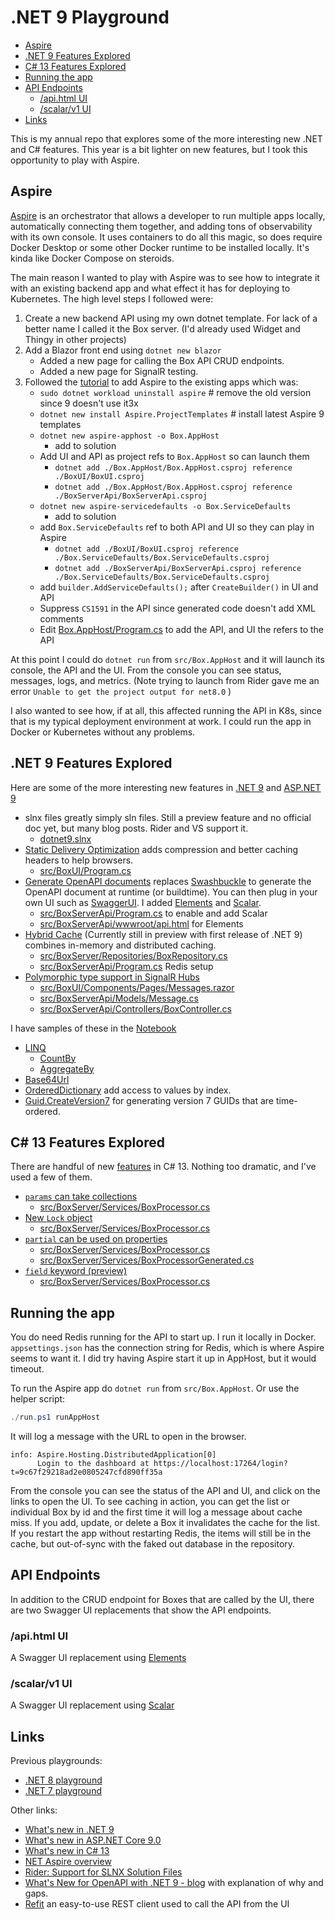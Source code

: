 # .NET 9 Playground <!-- omit in toc -->

- [Aspire](#aspire)
- [.NET 9 Features Explored](#net-9-features-explored)
- [C# 13 Features Explored](#c-13-features-explored)
- [Running the app](#running-the-app)
- [API Endpoints](#api-endpoints)
  - [/api.html UI](#apihtml-ui)
  - [/scalar/v1 UI](#scalarv1-ui)
- [Links](#links)

This is my annual repo that explores some of the more interesting new .NET and C# features. This year is a bit lighter on new features, but I took this opportunity to play with Aspire.

## Aspire

[Aspire](https://learn.microsoft.com/en-us/dotnet/aspire/get-started/aspire-overview) is an orchestrator that allows a developer to run multiple apps locally, automatically connecting them together, and adding tons of observability with its own console. It uses containers to do all this magic, so does require Docker Desktop or some other Docker runtime to be installed locally. It's kinda like Docker Compose on steroids.

The main reason I wanted to play with Aspire was to see how to integrate it with an existing backend app and what effect it has for deploying to Kubernetes. The high level steps I followed were:

1. Create a new backend API using my own dotnet template. For lack of a better name I called it the Box server. (I'd already used Widget and Thingy in other projects)
1. Add a Blazor front end using `dotnet new blazor`
    - Added a new page for calling the Box API CRUD endpoints.
    - Added a new page for SignalR testing.
1. Followed the [tutorial](https://learn.microsoft.com/en-us/dotnet/aspire/get-started/add-aspire-existing-app?tabs=unix&pivots=dotnet-cli) to add Aspire to the existing apps which was:
    - `sudo dotnet workload uninstall aspire` # remove the old version since 9 doesn't use it3x
    - `dotnet new install Aspire.ProjectTemplates` # install latest Aspire 9 templates
    - `dotnet new aspire-apphost -o Box.AppHost`
        - add to solution
    - Add UI and API as project refs to `Box.AppHost` so can launch them
        - `dotnet add ./Box.AppHost/Box.AppHost.csproj reference ./BoxUI/BoxUI.csproj`
        - `dotnet add ./Box.AppHost/Box.AppHost.csproj reference ./BoxServerApi/BoxServerApi.csproj`
    - `dotnet new aspire-servicedefaults -o Box.ServiceDefaults`
        - add to solution
    - add `Box.ServiceDefaults` ref to both API and UI so they can play in Aspire
        - `dotnet add ./BoxUI/BoxUI.csproj reference ./Box.ServiceDefaults/Box.ServiceDefaults.csproj`
        - `dotnet add ./BoxServerApi/BoxServerApi.csproj reference ./Box.ServiceDefaults/Box.ServiceDefaults.csproj`
    - add `builder.AddServiceDefaults();` after `CreateBuilder()` in UI and API
    - Suppress `CS1591` in the API since generated code doesn't add XML comments
    - Edit [Box.AppHost/Program.cs](src/Box.AppHost/Program.cs) to add the API, and UI the refers to the API

At this point I could do `dotnet run` from `src/Box.AppHost` and it will launch its console, the API and the UI. From the console you can see status, messages, logs, and metrics. (Note trying to launch from Rider gave me an error `Unable to get the project output for net8.0` )

I also wanted to see how, if at all, this affected running the API in K8s, since that is my typical deployment environment at work. I could run the app in Docker or Kubernetes without any problems.

## .NET 9 Features Explored

Here are some of the more interesting new features in [.NET 9](https://learn.microsoft.com/en-us/dotnet/core/whats-new/dotnet-9/overview) and [ASP.NET 9](https://learn.microsoft.com/en-us/aspnet/core/release-notes/aspnetcore-9.0)

- slnx files greatly simply sln files. Still a preview feature and no official doc yet, but many blog posts. Rider and VS support it.
  - [dotnet9.slnx](src/dotnet9.slnx)
- [Static Delivery Optimization](https://learn.microsoft.com/en-us/aspnet/core/release-notes/aspnetcore-9.0?view=aspnetcore-8.0#static-asset-delivery-optimization) adds compression and better caching headers to help browsers.
  - [src/BoxUI/Program.cs](src/BoxUI/Program.cs#L42)
- [Generate OpenAPI documents](https://learn.microsoft.com/en-us/aspnet/core/fundamentals/openapi/aspnetcore-openapi?view=aspnetcore-9.0&tabs=visual-studio) replaces [Swashbuckle](https://github.com/domaindrivendev/Swashbuckle.AspNetCore) to generate the OpenAPI document at runtime (or buildtime). You can then plug in your own UI such as [SwaggerUI](https://github.com/swagger-api/swagger-ui). I added [Elements](https://github.com/stoplightio/elements) and [Scalar](https://github.com/scalar/scalar).
  - [src/BoxServerApi/Program.cs](src/BoxServerApi/Program.cs#L42) to enable and add Scalar
  - [src/BoxServerApi/wwwroot/api.html](src/BoxServerApi/wwwroot/api.html) for Elements
- [Hybrid Cache](https://learn.microsoft.com/en-us/aspnet/core/performance/caching/hybrid?view=aspnetcore-9.0) (Currently still in preview with first release of .NET 9) combines in-memory and distributed caching.
  - [src/BoxServer/Repositories/BoxRepository.cs](src/BoxServer/Repositories/BoxRepository.cs#L46)
  - [src/BoxServerApi/Program.cs](src/BoxServerApi/Program.cs#L32) Redis setup
- [Polymorphic type support in SignalR Hubs](https://learn.microsoft.com/en-us/aspnet/core/release-notes/aspnetcore-9.0?view=aspnetcore-9.0#polymorphic-type-support-in-signalr-hubs)
  - [src/BoxUI/Components/Pages/Messages.razor](src/BoxUI/Components/Pages/Messages.razor#L39)
  - [src/BoxServerApi/Models/Message.cs](src/BoxServerApi/Models/Message.cs)
  - [src/BoxServerApi/Controllers/BoxController.cs](src/BoxServerApi/Controllers/BoxController.cs)

I have samples of these in the [Notebook](dotnet9.dib)

- [LINQ](https://learn.microsoft.com/en-us/dotnet/core/whats-new/dotnet-9/libraries#linq)
  - [CountBy](https://learn.microsoft.com/en-us/dotnet/api/system.linq.enumerable.countby)
  - [AggregateBy](https://learn.microsoft.com/en-us/dotnet/api/system.linq.enumerable.aggregateby)
- [Base64Url](https://learn.microsoft.com/en-us/dotnet/core/whats-new/dotnet-9/libraries#base64url)
- [OrderedDictionary](https://learn.microsoft.com/en-us/dotnet/core/whats-new/dotnet-9/libraries#ordereddictionarytkey-tvalue) add access to values by index.
- [Guid.CreateVersion7](https://learn.microsoft.com/en-us/dotnet/core/whats-new/dotnet-9/libraries#systemguid) for generating version 7 GUIDs that are time-ordered.

## C# 13 Features Explored

There are handful of new [features](https://learn.microsoft.com/en-us/dotnet/csharp/whats-new/csharp-13) in C# 13. Nothing too dramatic, and I've used a few of them.

- [`params` can take collections](https://learn.microsoft.com/en-us/dotnet/csharp/whats-new/csharp-13#params-collections)
  - [src/BoxServer/Services/BoxProcessor.cs](src/BoxServer/Services/BoxProcessor.cs#L30)
- [New `Lock` object](https://learn.microsoft.com/en-us/dotnet/csharp/whats-new/csharp-13#new-lock-object)
  - [src/BoxServer/Services/BoxProcessor.cs](src/BoxServer/Services/BoxProcessor.cs#L10)
- [`partial` can be used on properties](https://learn.microsoft.com/en-us/dotnet/csharp/whats-new/csharp-13#more-partial-members)
  - [src/BoxServer/Services/BoxProcessor.cs](src/BoxServer/Services/BoxProcessor.cs#L11)
  - [src/BoxServer/Services/BoxProcessorGenerated.cs](src/BoxServer/Services/BoxProcessorGenerated.cs#L10)
- [`field` keyword (preview)](https://learn.microsoft.com/en-us/dotnet/csharp/language-reference/keywords/field)
  - [src/BoxServer/Services/BoxProcessor.cs](src/BoxServer/Services/BoxProcessor.cs#L19)

## Running the app

You do need Redis running for the API to start up. I run it locally in Docker. `appsettings.json` has the connection string for Redis, which is where Aspire seems to want it. I did try having Aspire start it up in AppHost, but it would timeout.

To run the Aspire app do `dotnet run` from `src/Box.AppHost`. Or use the helper script:

```powershell
./run.ps1 runAppHost
```

It will log a message with the URL to open in the browser.

```plaintext
info: Aspire.Hosting.DistributedApplication[0]
      Login to the dashboard at https://localhost:17264/login?t=9c67f29218ad2e0805247cfd890ff35a
```

From the console you can see the status of the API and UI, and click on the links to open the UI. To see caching in action, you can get the list or individual Box by id and the first time it will log a message about cache miss. If you add, update, or delete a Box it invalidates the cache for the list. If you restart the app without restarting Redis, the items will still be in the cache, but out-of-sync with the faked out database in the repository.

## API Endpoints

In addition to the CRUD endpoint for Boxes that are called by the UI, there are two Swagger UI replacements that show the API endpoints.

### /api.html UI

A Swagger UI replacement using [Elements](https://github.com/stoplightio/elements)

### /scalar/v1 UI

A Swagger UI replacement using [Scalar](https://github.com/scalar/scalar)

## Links

Previous playgrounds:

- [.NET 8 playground](https://github.com/seekatar/dotnet8)
- [.NET 7 playground](https://github.com/seekatar/dotnet7)

Other links:

- [What's new in .NET 9](https://learn.microsoft.com/en-us/dotnet/core/whats-new/dotnet-9/overview)
- [What's new in ASP.NET Core 9.0](https://learn.microsoft.com/en-us/aspnet/core/release-notes/aspnetcore-9.0)
- [What's new in C# 13](https://learn.microsoft.com/en-us/dotnet/csharp/whats-new/csharp-13)
- [NET Aspire overview](https://learn.microsoft.com/en-us/dotnet/aspire/get-started/aspire-overview)
- [Rider: Support for SLNX Solution Files](https://blog.jetbrains.com/dotnet/2024/10/04/support-for-slnx-solution-files/)
- [What's New for OpenAPI with .NET 9 - blog](https://blog.martincostello.com/whats-new-for-openapi-with-dotnet-9/) with explanation of why and gaps.
- [Refit](https://github.com/reactiveui/refit) an easy-to-use REST client used to call the API from the UI
